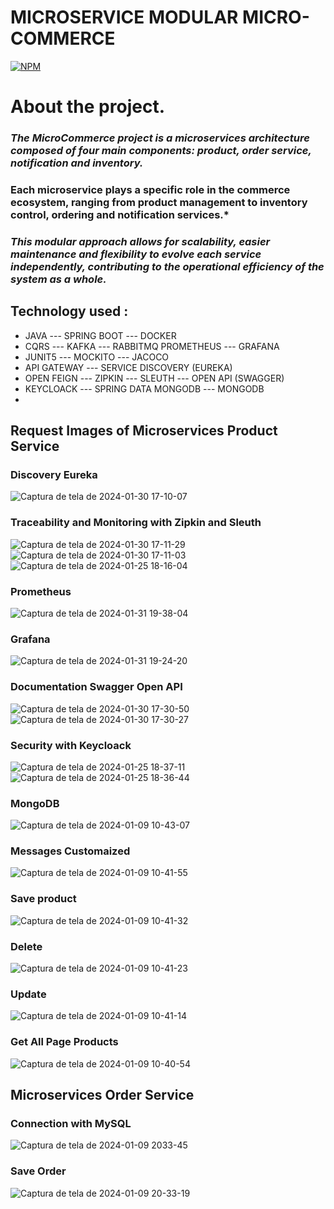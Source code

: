 # MICROSERVICE MODULAR  MICRO-COMMERCE

[![NPM](https://img.shields.io/npm/l/react)](https://github.com/JoelMaciel/Product-Catalog/blob/readm/LICENCE)

# About the project.


### *The MicroCommerce project is a microservices architecture composed of four main components: product, order service, notification and inventory.*
### Each microservice plays a specific role in the commerce ecosystem, ranging from product management to inventory control, ordering and notification services.*
### *This modular approach allows for scalability, easier maintenance and flexibility to evolve each service independently, contributing to the operational efficiency of the system as a whole.*

## Technology used :
-  JAVA ---  SPRING BOOT ---  DOCKER 
-  CQRS --- KAFKA --- RABBITMQ  PROMETHEUS --- GRAFANA
- JUNIT5 ---  MOCKITO --- JACOCO
-  API GATEWAY ---  SERVICE DISCOVERY (EUREKA)
-  OPEN FEIGN ---  ZIPKIN --- SLEUTH  ---  OPEN API (SWAGGER)
-  KEYCLOACK --- SPRING DATA MONGODB  --- MONGODB
-
## Request Images of Microservices Product Service

### Discovery Eureka

![Captura de tela de 2024-01-30 17-10-07](https://github.com/JoelMaciel/MicroCommerce/assets/77079093/ee7bd39c-69a2-4451-9f1a-8d748d77807f)

###  Traceability and Monitoring with Zipkin and Sleuth

![Captura de tela de 2024-01-30 17-11-29](https://github.com/JoelMaciel/MicroCommerce/assets/77079093/6839de0a-0b8f-4fae-b2d5-b022c67e2097)
![Captura de tela de 2024-01-30 17-11-03](https://github.com/JoelMaciel/MicroCommerce/assets/77079093/130e7c23-d77f-4652-a892-0f2d76fc9ba3)
![Captura de tela de 2024-01-25 18-16-04](https://github.com/JoelMaciel/MicroCommerce/assets/77079093/720f09b5-57d5-4684-9147-207d596ba9b5)

### Prometheus
![Captura de tela de 2024-01-31 19-38-04](https://github.com/JoelMaciel/MicroCommerce/assets/77079093/be43c93e-4000-45b4-9eb3-60a8122ad9f2)

### Grafana
![Captura de tela de 2024-01-31 19-24-20](https://github.com/JoelMaciel/MicroCommerce/assets/77079093/eefbbd7d-caa2-4c16-b789-0b58a79b7897)


### Documentation Swagger Open API
![Captura de tela de 2024-01-30 17-30-50](https://github.com/JoelMaciel/MicroCommerce/assets/77079093/a0d08f0e-7a49-40a6-a7a4-1ee2996e9356)
![Captura de tela de 2024-01-30 17-30-27](https://github.com/JoelMaciel/MicroCommerce/assets/77079093/e2fa0fb9-46d9-45b1-8fed-87578795e27e)




### Security with Keycloack
![Captura de tela de 2024-01-25 18-37-11](https://github.com/JoelMaciel/MicroCommerce/assets/77079093/987c7813-1ced-4d19-980c-b7f79c748876)
![Captura de tela de 2024-01-25 18-36-44](https://github.com/JoelMaciel/MicroCommerce/assets/77079093/5d539843-9e4c-44dc-8f07-38b9659c7c82)

### MongoDB
![Captura de tela de 2024-01-09 10-43-07](https://github.com/JoelMaciel/MicroCommerce/assets/77079093/cd6ffbf2-6977-470a-9a36-5d36025835df)

### Messages Customaized
![Captura de tela de 2024-01-09 10-41-55](https://github.com/JoelMaciel/MicroCommerce/assets/77079093/bf5d507f-daf1-4fd6-a5ec-34a2afcf61cf)

### Save product
![Captura de tela de 2024-01-09 10-41-32](https://github.com/JoelMaciel/MicroCommerce/assets/77079093/bdd73a66-4691-4bd5-93ed-61c8fe1b7255)
### Delete
![Captura de tela de 2024-01-09 10-41-23](https://github.com/JoelMaciel/MicroCommerce/assets/77079093/79e8339d-a1e0-4e29-a899-2a2f6b972991)

### Update
![Captura de tela de 2024-01-09 10-41-14](https://github.com/JoelMaciel/MicroCommerce/assets/77079093/0973fafc-9160-4ffb-8149-6b83d5b6ea08)

### Get All Page Products
![Captura de tela de 2024-01-09 10-40-54](https://github.com/JoelMaciel/MicroCommerce/assets/77079093/9abdce30-f2f4-448f-8209-86d11be79a47)

## Microservices Order Service

### Connection with MySQL
![Captura de tela de 2024-01-09 2033-45](https://github.com/JoelMaciel/MicroCommerce/assets/77079093/7f757b3b-14b5-429b-805b-c8a2b238d4da)

### Save Order
![Captura de tela de 2024-01-09 20-33-19](https://github.com/JoelMaciel/MicroCommerce/assets/77079093/c47b8770-5dc9-4d9a-b860-615ec0cf89a3)


